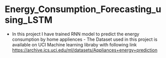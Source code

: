 # Energy_Consumption_Forecasting_using_LSTM
- In this project I have trained RNN model to predict the energy consumption by home appliences  - The Dataset used in this project is available on UCI Machine learning libraby with following link  https://archive.ics.uci.edu/ml/datasets/Appliances+energy+prediction
